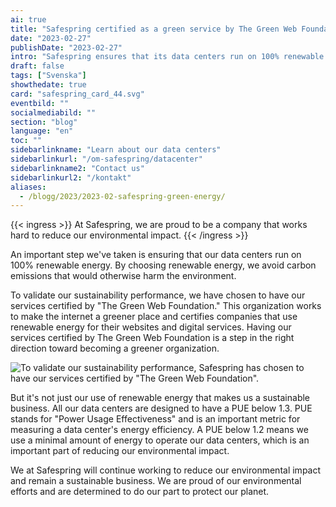 ```yaml
---
ai: true
title: "Safespring certified as a green service by The Green Web Foundation"
date: "2023-02-27"
publishDate: "2023-02-27"
intro: "Safespring ensures that its data centers run on 100% renewable energy and has chosen to have its services certified by The Green Web Foundation to confirm its sustainability performance. Learn more about how Safespring is working to become a greener organization."
draft: false
tags: ["Svenska"]
showthedate: true
card: "safespring_card_44.svg"
eventbild: ""
socialmediabild: ""
section: "blog"
language: "en"
toc: ""
sidebarlinkname: "Learn about our data centers"
sidebarlinkurl: "/om-safespring/datacenter"
sidebarlinkname2: "Contact us"
sidebarlinkurl2: "/kontakt"
aliases:
  - /blogg/2023/2023-02-safespring-green-energy/
---
```

{{< ingress >}}
At Safespring, we are proud to be a company that works hard to reduce our environmental impact.
{{< /ingress >}}

An important step we've taken is ensuring that our data centers run on 100% renewable energy. By choosing renewable energy, we avoid carbon emissions that would otherwise harm the environment.

To validate our sustainability performance, we have chosen to have our services certified by "The Green Web Foundation." This organization works to make the internet a greener place and certifies companies that use renewable energy for their websites and digital services. Having our services certified by The Green Web Foundation is a step in the right direction toward becoming a greener organization.

![To validate our sustainability performance, Safespring has chosen to have our services certified by "The Green Web Foundation".](/img/blogg/safespring-green-web.svg)

But it's not just our use of renewable energy that makes us a sustainable business. All our data centers are designed to have a PUE below 1.3. PUE stands for "Power Usage Effectiveness" and is an important metric for measuring a data center's energy efficiency. A PUE below 1.2 means we use a minimal amount of energy to operate our data centers, which is an important part of reducing our environmental impact.

We at Safespring will continue working to reduce our environmental impact and remain a sustainable business. We are proud of our environmental efforts and are determined to do our part to protect our planet.